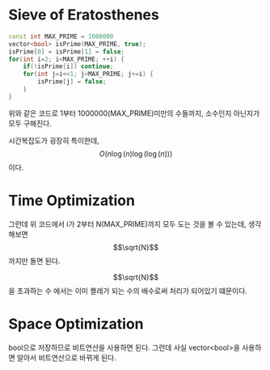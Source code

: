 # Sieve of Eratosthenes

```cpp
const int MAX_PRIME = 1000000
vector<bool> isPrime(MAX_PRIME, true);
isPrime[0] = isPrime[1] = false;
for(int i=2; i<MAX_PRIME; ++i) {
    if(!isPrime[i]) continue;
    for(int j=i<<1; j<MAX_PRIME; j+=i) {
        isPrime[j] = false;
    }
}
```



위와 같은 코드로 1부터 1000000\(MAX\_PRIME\)미만의 수들까지, 소수인지 아닌지가 모두 구해진다.

시간복잡도가 굉장히 특이한데, $$O(n\log(n)\log(\log(n)))$$ 이다. 

# Time Optimization

그런데 위 코드에서 i가 2부터 N\(MAX\_PRIME\)까지 모두 도는 것을 볼 수 있는데, 생각해보면 $$\sqrt{N}$$까지만 돌면 된다.

$$\sqrt{N}$$을 초과하는 수 에서는 이미 켤레가 되는 수의 배수로써 처리가 되어있기 떄문이다.

# Space Optimization

bool으로 저장하므로 비트연산을 사용하면 된다. 그런데 사실 vector&lt;bool&gt;을 사용하면 알아서 비트연산으로 바뀌게 된다.

